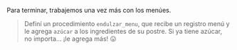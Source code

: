 Para terminar, trabajemos una vez más con los menúes.

> Definí un procedimiento `endulzar_menu`, que recibe un registro menú y le agrega `azúcar` a los ingredientes de su postre. Si ya tiene azúcar, no importa... ¡le agrega más! :stuck_out_tongue:
